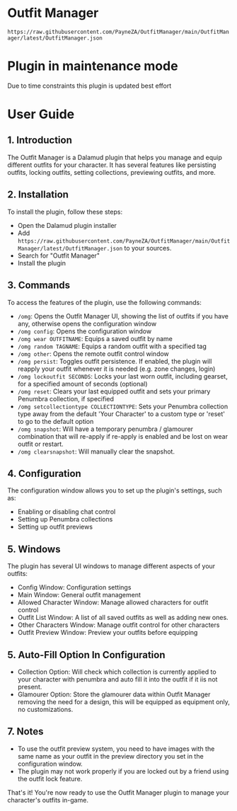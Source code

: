 # Outfit Manager
`https://raw.githubusercontent.com/PayneZA/OutfitManager/main/OutfitManager/latest/OutfitManager.json`

# Plugin in maintenance mode
Due to time constraints this plugin is updated best effort

# User Guide

## 1. Introduction
The Outfit Manager is a Dalamud plugin that helps you manage and equip different outfits for your character. It has several features like persisting outfits, locking outfits, setting collections, previewing outfits, and more.

## 2. Installation
To install the plugin, follow these steps:

- Open the Dalamud plugin installer
- Add `https://raw.githubusercontent.com/PayneZA/OutfitManager/main/OutfitManager/latest/OutfitManager.json` to your sources.
- Search for "Outfit Manager"
- Install the plugin

## 3. Commands
To access the features of the plugin, use the following commands:

- `/omg`: Opens the Outfit Manager UI, showing the list of outfits if you have any, otherwise opens the configuration window
- `/omg config`: Opens the configuration window
- `/omg wear OUTFITNAME`: Equips a saved outfit by name
- `/omg random TAGNAME`: Equips a random outfit with a specified tag
- `/omg other`: Opens the remote outfit control window
- `/omg persist`: Toggles outfit persistence. If enabled, the plugin will reapply your outfit whenever it is needed (e.g. zone changes, login)
- `/omg lockoutfit SECONDS`: Locks your last worn outfit, including gearset, for a specified amount of seconds (optional)
- `/omg reset`: Clears your last equipped outfit and sets your primary Penumbra collection, if specified
- `/omg setcollectiontype COLLECTIONTYPE`: Sets your Penumbra collection type away from the default 'Your Character' to a custom type or 'reset' to go to the default option
- `/omg snapshot`: Will have a temporary penumbra / glamourer combination that will re-apply if re-apply is enabled and be lost on wear outfit or restart.
- `/omg clearsnapshot`: Will manually clear the snapshot.

## 4. Configuration
The configuration window allows you to set up the plugin's settings, such as:

- Enabling or disabling chat control
- Setting up Penumbra collections
- Setting up outfit previews

## 5. Windows
The plugin has several UI windows to manage different aspects of your outfits:

- Config Window: Configuration settings
- Main Window: General outfit management
- Allowed Character Window: Manage allowed characters for outfit control
- Outfit List Window: A list of all saved outfits as well as adding new ones.
- Other Characters Window: Manage outfit control for other characters
- Outfit Preview Window: Preview your outfits before equipping

## 5. Auto-Fill Option In Configuration
- Collection Option: Will check which collection is currently applied to your character with penumbra and auto fill it into the outfit if it iis not present.
- Glamourer Option: Store the glamourer data within Outfit Manager removing the need for a design, this will be equipped as equipment only, no customizations.
  
## 7. Notes

- To use the outfit preview system, you need to have images with the same name as your outfit in the preview directory you set in the configuration window.
- The plugin may not work properly if you are locked out by a friend using the outfit lock feature.

That's it! You're now ready to use the Outfit Manager plugin to manage your character's outfits in-game.

